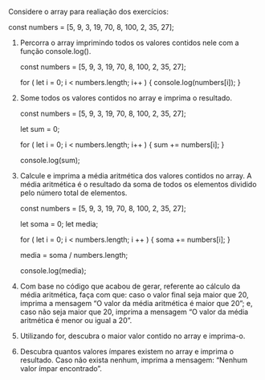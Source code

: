 
Considere o array para realiação dos exercícios:

const numbers = [5, 9, 3, 19, 70, 8, 100, 2, 35, 27];

1. Percorra o array imprimindo todos os valores contidos nele com a função console.log().
    
    const numbers = [5, 9, 3, 19, 70, 8, 100, 2, 35, 27];

    for ( let i = 0; i < numbers.length; i++ ) {
        console.log(numbers[i]);
    }

2. Some todos os valores contidos no array e imprima o resultado.
    
    const numbers = [5, 9, 3, 19, 70, 8, 100, 2, 35, 27];

    let sum = 0;

    for ( let i = 0; i < numbers.length; i++ ) {
        sum += numbers[i];
    }

    console.log(sum);

3. Calcule e imprima a média aritmética dos valores contidos no array. A média aritmética é o resultado da soma de todos os elementos dividido pelo número total de elementos.

    const numbers = [5, 9, 3, 19, 70, 8, 100, 2, 35, 27];

    let soma = 0;
    let media;

    for ( let i = 0; i < numbers.length; i ++ ) {
        soma += numbers[i];
    }

    media = soma / numbers.length;

    console.log(media);

4. Com base no código que acabou de gerar, referente ao cálculo da média aritmética, faça com que: caso o valor final seja maior que 20, imprima a mensagem “O valor da média aritmética é maior que 20”; e, caso não seja maior que 20, imprima a mensagem “O valor da média aritmética é menor ou igual a 20”.

5. Utilizando for, descubra o maior valor contido no array e imprima-o.

6. Descubra quantos valores ímpares existem no array e imprima o resultado. Caso não exista nenhum, imprima a mensagem: “Nenhum valor ímpar encontrado”.

